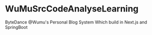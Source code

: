 # WuMuSrcCodeAnalyseLearning
ByteDance @Wumu's Personal Blog System Which build in Next.js and SpringBoot
